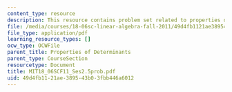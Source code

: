 ```yaml
---
content_type: resource
description: This resource contains problem set related to properties of determinants.
file: /media/courses/18-06sc-linear-algebra-fall-2011/49d4fb1121ae389543b03fbb446a6012_MIT18_06SCF11_Ses2.5prob.pdf
file_type: application/pdf
learning_resource_types: []
ocw_type: OCWFile
parent_title: Properties of Determinants
parent_type: CourseSection
resourcetype: Document
title: MIT18_06SCF11_Ses2.5prob.pdf
uid: 49d4fb11-21ae-3895-43b0-3fbb446a6012
---
```

